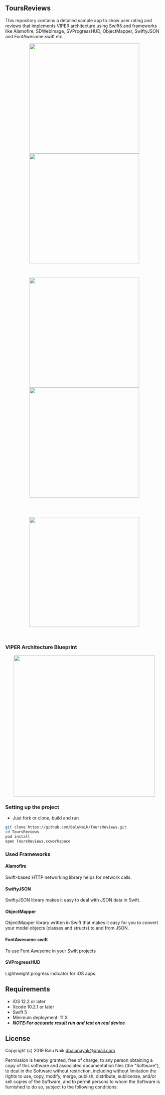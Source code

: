 ## ToursReviews
This repository contains a detailed sample app to show user rating and reviews that implements VIPER architecture using Swift5 and frameworks like Alamofire, SDWebImage, SVProgressHUD, ObjectMapper, SwiftyJSON and FontAwesome.swift etc.

<p align="center">
  <img src="https://github.com/BaluNaik/ToursReviews/blob/master/ToursReviews/Demo/sort_date_1.PNG" width="350">
  <img src="https://github.com/BaluNaik/ToursReviews/blob/master/ToursReviews/Demo/sortBy_date_2.PNG" width="350">
</p>
<br>
<p align="center">
  <img src="https://github.com/BaluNaik/ToursReviews/blob/master/ToursReviews/Demo/sort_rating_1.PNG" width="350">
  <img src="https://github.com/BaluNaik/ToursReviews/blob/master/ToursReviews/Demo/sort_rating_2.PNG" width="350">
</p>
<br>
<br>
<p align="center">
  <img src="https://github.com/BaluNaik/ToursReviews/blob/master/ToursReviews/Demo/demo_gif.gif" width="350">
</p>
<br>

### VIPER Architecture Blueprint
<p align="center">
  <img src="https://github.com/BaluNaik/ToursReviews/blob/master/ToursReviews/Demo/Viper.png" width="450" >
</p>

### Setting up the project 
* Just fork or clone, build and run
```sh
git clone https://github.com/BaluNaik/ToursReviews.git
cd ToursReviews
pod install
open ToursReviews.xcworkspace
```
### Used Frameworks
#### Alamofire
Swift-based HTTP networking library helps for network calls.

#### SwiftyJSON
SwiftyJSON library makes it easy to deal with JSON data in Swift.

#### ObjectMapper
ObjectMapper library written in Swift that makes it easy for you to convert your model objects (classes and structs) to and from JSON.

#### FontAwesome.swift
To use Font Awesome in your Swift projects

#### SVProgressHUD
Lightweight progress indicator for iOS apps.


## Requirements
* iOS 12.2 or later
* Xcode 10.2.1 or later
* Swift 5
* Minimum deployment: 11.X
* ***NOTE:For accurate result run and test on real device***

## License
Copyright (c) 2019 Balu Naik  dbalunayak@gmail.com

Permission is hereby granted, free of charge, to any person obtaining a copy of this software and associated documentation files (the "Software"), to deal in the Software without restriction, including without limitation the rights to use, copy, modify, merge, publish, distribute, sublicense, and/or sell copies of the Software, and to permit persons to whom the Software is furnished to do so, subject to the following conditions:
